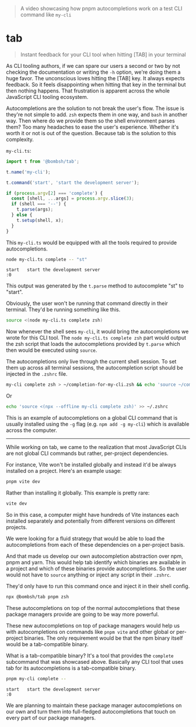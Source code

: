 > A video showcasing how pnpm autocompletions work on a test CLI command like `my-cli`

# tab

> Instant feedback for your CLI tool when hitting [TAB] in your terminal

As CLI tooling authors, if we can spare our users a second or two by not checking the documentation or writing the `-h` option, we're doing them a huge favor. The unconscious loves hitting the [TAB] key. It always expects feedback. So it feels disappointing when hitting that key in the terminal but then nothing happens. That frustration is apparent across the whole JavaScript CLI tooling ecosystem.

Autocompletions are the solution to not break the user's flow. The issue is they're not simple to add. `zsh` expects them in one way, and `bash` in another way. Then where do we provide them so the shell environment parses them? Too many headaches to ease the user's experience. Whether it's worth it or not is out of the question. Because tab is the solution to this complexity.

`my-cli.ts`:

```typescript
import t from '@bombsh/tab';

t.name('my-cli');

t.command('start', 'start the development server');

if (process.argv[2] === 'complete') {
  const [shell, ...args] = process.argv.slice(3);
  if (shell === '--') {
    t.parse(args);
  } else {
    t.setup(shell, x);
  }
}
```

This `my-cli.ts` would be equipped with all the tools required to provide autocompletions.

```bash
node my-cli.ts complete -- "st"
```

```
start   start the development server
:0
```

This output was generated by the `t.parse` method to autocomplete "st" to "start".

Obviously, the user won't be running that command directly in their terminal. They'd be running something like this.

```bash
source <(node my-cli.ts complete zsh)
```

Now whenever the shell sees `my-cli`, it would bring the autocompletions we wrote for this CLI tool. The `node my-cli.ts complete zsh` part would output the zsh script that loads the autocompletions provided by `t.parse` which then would be executed using `source`.

The autocompletions only live through the current shell session. To set them up across all terminal sessions, the autocompletion script should be injected in the `.zshrc` file.

```bash
my-cli complete zsh > ~/completion-for-my-cli.zsh && echo 'source ~/completion-for-my-cli.zsh' >> ~/.zshrc
```

Or

```bash
echo 'source <(npx --offline my-cli complete zsh)' >> ~/.zshrc
```

This is an example of autocompletions on a global CLI command that is usually installed using the `-g` flag (e.g. `npm add -g my-cli`) which is available across the computer.

---

While working on tab, we came to the realization that most JavaScript CLIs are not global CLI commands but rather, per-project dependencies.

For instance, Vite won't be installed globally and instead it'd be always installed on a project. Here's an example usage:

```bash
pnpm vite dev
```

Rather than installing it globally. This example is pretty rare:

```bash
vite dev
```

So in this case, a computer might have hundreds of Vite instances each installed separately and potentially from different versions on different projects.

We were looking for a fluid strategy that would be able to load the autocompletions from each of these dependencies on a per-project basis.

And that made us develop our own autocompletion abstraction over npm, pnpm and yarn. This would help tab identify which binaries are available in a project and which of these binaries provide autocompletions. So the user would not have to `source` anything or inject any script in their `.zshrc`.

They'd only have to run this command once and inject it in their shell config.

```bash
npx @bombsh/tab pnpm zsh
```

These autocompletions on top of the normal autocompletions that these package managers provide are going to be way more powerful.

These new autocompletions on top of package managers would help us with autocompletions on commands like `pnpm vite` and other global or per-project binaries. The only requirement would be that the npm binary itself would be a tab-compatible binary.

What is a tab-compatible binary? It's a tool that provides the `complete` subcommand that was showcased above. Basically any CLI tool that uses tab for its autocompletions is a tab-compatible binary.

```bash
pnpm my-cli complete --
```

```
start   start the development server
:0
```

We are planning to maintain these package manager autocompletions on our own and turn them into full-fledged autocompletions that touch on every part of our package managers.
